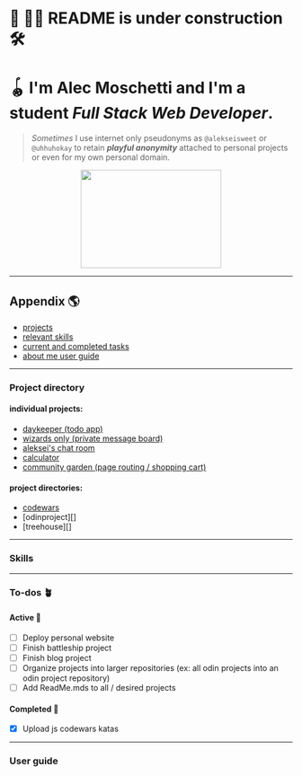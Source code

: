 # 🚧 👷‍♂️ README is under **construction** 🛠️
# 🪀 I'm Alec Moschetti and I'm a student *Full Stack Web Developer*.
> _Sometimes_ I use internet only pseudonyms as `@alekseisweet` or `@uhhuhokay` to retain <strong><em>playful anonymity</em></strong> attached to personal projects or even for my own personal domain.

<div align="center" >
  <img width="250" height="175" src="https://media2.giphy.com/media/hlQeY3PbhH3i/giphy.gif?cid=ecf05e47bv54uude3c0yoxev3vx6g2kh3sbttthogjqfu8qd&rid=giphy.gif&ct=g" />
</div>

---

## Appendix  🌎

* [projects][projects reference]
* [relevant skills][skills]
* [current and completed tasks][todos]
* [about me user guide][userguide]

---

### Project directory

#### individual projects:
* [daykeeper (todo app)][daykeeper github]
* [wizards only (private message board)][wizardsonly github]
* [aleksei's chat room][messageboard github]
* [calculator][calculator github]
* [community garden (page routing / shopping cart)][communitygarden github]

#### project directories:
* [codewars][codewars directory]
* [odinproject][]
* [treehouse][]

---

### Skills

---

### To-dos  🪴

#### Active  🌱
- [ ] Deploy personal website
- [ ] Finish battleship project
- [ ] Finish blog project
- [ ] Organize projects into larger repositories (ex: all odin projects into an odin project repository)
- [ ] Add ReadMe.mds to all / desired projects

#### Completed  🌿
- [x] Upload js codewars katas

---

### User guide

[projects reference]: https://github.com/alecmoschetti/alecmoschetti/new/main#project-directory
[skills]: https://github.com/alecmoschetti/alecmoschetti/new/main#skills
[todos]: https://github.com/alecmoschetti/alecmoschetti/new/main#to-dos
[userguide]: https://github.com/alecmoschetti/alecmoschetti/new/main#user-guide

[codewars directory]: https://github.com/alecmoschetti/codewars

[daykeeper github]: https://github.com/alecmoschetti/daykeeper
[wizardsonly github]: https://github.com/alecmoschetti/wizard
[messageboard github]: https://github.com/alecmoschetti/alekseismessageboard
[calculator github]: https://github.com/alecmoschetti/calculator
[communitygarden github]: https://github.com/alecmoschetti/communitygarden
